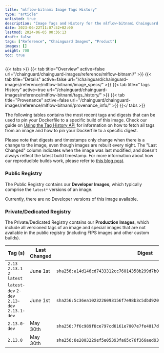 ```yaml
---
title: "mlflow-bitnami Image Tags History"
type: "article"
unlisted: true
description: "Image Tags and History for the mlflow-bitnami Chainguard Image"
date: 2023-06-22T11:07:52+02:00
lastmod: 2024-06-05 00:36:13
draft: false
tags: ["Reference", "Chainguard Images", "Product"]
images: []
weight: 700
toc: true
---
```


{{< tabs >}}
{{< tab title="Overview" active=false url="/chainguard/chainguard-images/reference/mlflow-bitnami/" >}}
{{< tab title="Details" active=false url="/chainguard/chainguard-images/reference/mlflow-bitnami/image_specs/" >}}
{{< tab title="Tags History" active=true url="/chainguard/chainguard-images/reference/mlflow-bitnami/tags_history/" >}}
{{< tab title="Provenance" active=false url="/chainguard/chainguard-images/reference/mlflow-bitnami/provenance_info/" >}}
{{</ tabs >}}

The following tables contains the most recent tags and digests that can be used to pin your Dockerfile to a specific build of this image. Check our guide on [Using the Tag History API](/chainguard/chainguard-images/using-the-tag-history-api/) for information on how to fetch all tags from an image and how to pin your Dockerfile to a specific digest.

Please note that digests and timestamps only change when there is a change to the image, even though images are rebuilt every night. The "Last Changed" column indicates when the image was last modified, and doesn't always reflect the latest build timestamp. For more information about how our reproducible builds work, please refer to [this blog post](https://www.chainguard.dev/unchained/reproducing-chainguards-reproducible-image-builds).

### Public Registry
The Public Registry contains our **Developer Images**, which typically comprise the `latest*` versions of an image.

Currently, there are no Developer versions of this image available.

### Private/Dedicated Registry
The Private/Dedicated Registry contains our **Production Images**, which include all versioned tags of an image and special images that are not available in the public registry (including FIPS images and other custom builds).

| Tag (s)                                       | Last Changed | Digest                                                                    |
|-----------------------------------------------|--------------|---------------------------------------------------------------------------|
|  `2.13` `2.13.1` `2` `latest`                 | June 1st     | `sha256:a14d146cd7433312cc76014358b299d7b00c985f486320a1483979eab4c2e9ed` |
|  `latest-dev` `2-dev` `2.13-dev` `2.13.1-dev` | June 1st     | `sha256:5c36ea1023226093156f7e98b3c5dbd9205d719402b423417f0bc67c428db359` |
|  `2.13.0-dev`                                 | May 30th     | `sha256:7f6c989f8ce797cd0161e7007e7fe4817d7cb9d66010ed106f08e0e9b90940a0` |
|  `2.13.0`                                     | May 30th     | `sha256:8e2003229ef5e05393fa65c76f366aed93569760c208aed9627ca5bb95854721` |

